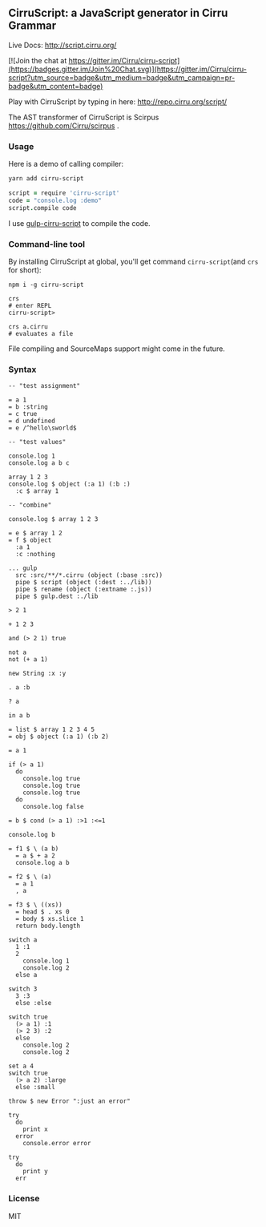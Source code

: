 
CirruScript: a JavaScript generator in Cirru Grammar
------

Live Docs: http://script.cirru.org/

[![Join the chat at https://gitter.im/Cirru/cirru-script](https://badges.gitter.im/Join%20Chat.svg)](https://gitter.im/Cirru/cirru-script?utm_source=badge&utm_medium=badge&utm_campaign=pr-badge&utm_content=badge)

Play with CirruScript by typing in here: http://repo.cirru.org/script/

The AST transformer of CirruScript is Scirpus https://github.com/Cirru/scirpus .

### Usage

Here is a demo of calling compiler:

```bash
yarn add cirru-script
```

```coffee
script = require 'cirru-script'
code = "console.log :demo"
script.compile code
```

I use [gulp-cirru-script][gulp] to compile the code.

[gulp]: https://github.com/Cirru/gulp-cirru-script

### Command-line tool

By installing CirruScript at global, you'll get command `cirru-script`(and `crs` for short):

```text
npm i -g cirru-script
```

```text
crs
# enter REPL
cirru-script>
```

```text
crs a.cirru
# evaluates a file
```

File compiling and SourceMaps support might come in the future.

### Syntax

```cirru
-- "test assignment"

= a 1
= b :string
= c true
= d undefined
= e /^hello\sworld$

-- "test values"

console.log 1
console.log a b c

array 1 2 3
console.log $ object (:a 1) (:b :)
  :c $ array 1

-- "combine"

console.log $ array 1 2 3

= e $ array 1 2
= f $ object
  :a 1
  :c :nothing

... gulp
  src :src/**/*.cirru (object (:base :src))
  pipe $ script (object (:dest :../lib))
  pipe $ rename (object (:extname :.js))
  pipe $ gulp.dest :./lib

> 2 1

+ 1 2 3

and (> 2 1) true

not a
not (+ a 1)

new String :x :y

. a :b

? a

in a b

= list $ array 1 2 3 4 5
= obj $ object (:a 1) (:b 2)

= a 1

if (> a 1)
  do
    console.log true
    console.log true
    console.log true
  do
    console.log false

= b $ cond (> a 1) :>1 :<=1

console.log b

= f1 $ \ (a b)
  = a $ + a 2
  console.log a b

= f2 $ \ (a)
  = a 1
  , a

= f3 $ \ ((xs))
  = head $ . xs 0
  = body $ xs.slice 1
  return body.length

switch a
  1 :1
  2
    console.log 1
    console.log 2
  else a

switch 3
  3 :3
  else :else

switch true
  (> a 1) :1
  (> 2 3) :2
  else
    console.log 2
    console.log 2

set a 4
switch true
  (> a 2) :large
  else :small

throw $ new Error ":just an error"

try
  do
    print x
  error
    console.error error

try
  do
    print y
  err
```

### License

MIT
